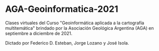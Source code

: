 # AGA-Geoinformatica-2021

Clases virtuales del Curso "Geoinformática aplicada a la cartografía multitemática" brindado por la Asociación Geológica Argentina (AGA) en septiembre a diciembre de 2021.

Dictado por Federico D. Esteban, Jorge Lozano y José Isola.
